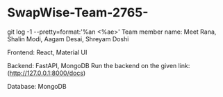 # SwapWise-Team-2765-

git log -1 --pretty=format:'%an <%ae>'
Team member name:
Meet Rana,
Shalin Modi,
Aagam Desai,
Shreyam Doshi

Frontend:
React, Material UI

Backend:
FastAPI, MongoDB
Run the backend on the given link:
(http://127.0.0.1:8000/docs)

Database:
MongoDB
